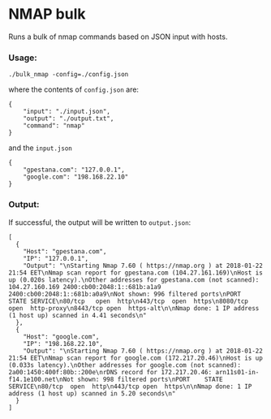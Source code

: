 # NMAP bulk

Runs a bulk of nmap commands based on JSON input with hosts.

### Usage:

`./bulk_nmap -config=./config.json`

where the contents of `config.json` are:

```
{
	"input": "./input.json",
	"output": "./output.txt",
	"command": "nmap"
}
```

and the `input.json`

```
{
	"gpestana.com": "127.0.0.1",
	"google.com": "198.168.22.10"
}
```

### Output:

If successful, the output will be written to `output.json`:

```
[
  {
    "Host": "gpestana.com",
    "IP": "127.0.0.1",
    "Output": "\nStarting Nmap 7.60 ( https://nmap.org ) at 2018-01-22 21:54 EET\nNmap scan report for gpestana.com (104.27.161.169)\nHost is up (0.020s latency).\nOther addresses for gpestana.com (not scanned): 104.27.160.169 2400:cb00:2048:1::681b:a1a9 2400:cb00:2048:1::681b:a0a9\nNot shown: 996 filtered ports\nPORT     STATE SERVICE\n80/tcp   open  http\n443/tcp  open  https\n8080/tcp open  http-proxy\n8443/tcp open  https-alt\n\nNmap done: 1 IP address (1 host up) scanned in 4.41 seconds\n"
  },
  {
    "Host": "google.com",
    "IP": "198.168.22.10",
    "Output": "\nStarting Nmap 7.60 ( https://nmap.org ) at 2018-01-22 21:54 EET\nNmap scan report for google.com (172.217.20.46)\nHost is up (0.033s latency).\nOther addresses for google.com (not scanned): 2a00:1450:400f:80b::200e\nrDNS record for 172.217.20.46: arn11s01-in-f14.1e100.net\nNot shown: 998 filtered ports\nPORT    STATE SERVICE\n80/tcp  open  http\n443/tcp open  https\n\nNmap done: 1 IP address (1 host up) scanned in 5.20 seconds\n"
  }
]
```
